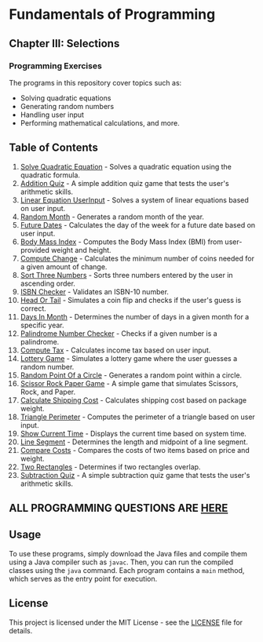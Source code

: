 # Fundamentals of Programming

## Chapter III: Selections

### Programming Exercises

The programs in this repository cover topics such as:

- Solving quadratic equations
- Generating random numbers
- Handling user input
- Performing mathematical calculations, and more.

## Table of Contents

1. [Solve Quadratic Equation](Quadratic.java) - Solves a quadratic equation using the quadratic formula.
2. [Addition Quiz](AdditionQuiz.java) - A simple addition quiz game that tests the user's arithmetic skills.
3. [Linear Equation UserInput](LinearEquationUserInput.java) - Solves a system of linear equations based on user input.
4. [Random Month](RandomMonth.java) - Generates a random month of the year.
5. [Future Dates](FutureDates.java) - Calculates the day of the week for a future date based on user input.
6. [Body Mass Index](BodyMassIndex.java) - Computes the Body Mass Index (BMI) from user-provided weight and height.
7. [Compute Change](ComputeChange.java) - Calculates the minimum number of coins needed for a given amount of change.
8. [Sort Three Numbers](SortThreeNumbers.java) - Sorts three numbers entered by the user in ascending order.
9. [ISBN Checker](ISBNChecker.java) - Validates an ISBN-10 number.
10. [Head Or Tail](HeadOrTail.java) - Simulates a coin flip and checks if the user's guess is correct.
11. [Days In Month](DaysInMonth.java) - Determines the number of days in a given month for a specific year.
12. [Palindrome Number Checker](PalindromeNumber.java) - Checks if a given number is a palindrome.
13. [Compute Tax](ComputeTax.java) - Calculates income tax based on user input.
14. [Lottery Game](Lottery.java) - Simulates a lottery game where the user guesses a random number.
15. [Random Point Of a Circle](RandomPoint.java) - Generates a random point within a circle.
16. [Scissor Rock Paper Game](ScissorRockPaper.java) - A simple game that simulates Scissors, Rock, and Paper.
17. [Calculate Shipping Cost](ShippingCost.java) - Calculates shipping cost based on package weight.
18. [Triangle Perimeter](TrianglePerimeter.java) - Computes the perimeter of a triangle based on user input.
19. [Show Current Time](ShowCurrentTime.java) - Displays the current time based on system time.
20. [Line Segment](LineSegment.java) - Determines the length and midpoint of a line segment.
21. [Compare Costs](CompareCosts.java) - Compares the costs of two items based on price and weight.
22. [Two Rectangles](TwoRectangles.java) - Determines if two rectangles overlap.
23. [Subtraction Quiz](SubtractionQuiz.java) - A simple subtraction quiz game that tests the user's arithmetic skills.


## ALL PROGRAMMING QUESTIONS ARE [HERE](Resources/README.md)

## Usage

To use these programs, simply download the Java files and compile them using a Java compiler such as `javac`. Then, you can run the compiled classes using the `java` command. Each program contains a `main` method, which serves as the entry point for execution.

## License

This project is licensed under the MIT License - see the [LICENSE](../../../LICENSE) file for details.
